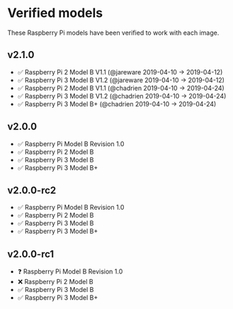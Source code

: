 # Verified models

These Raspberry Pi models have been verified to work with each image.

## v2.1.0

- ✅ Raspberry Pi 2 Model B V1.1 (@jareware 2019-04-10 -> 2019-04-12)
- ✅ Raspberry Pi 3 Model B V1.2 (@jareware 2019-04-10 -> 2019-04-12)
- ✅ Raspberry Pi 2 Model B V1.1 (@chadrien 2019-04-10 -> 2019-04-24)
- ✅ Raspberry Pi 3 Model B V1.2 (@chadrien 2019-04-10 -> 2019-04-24)
- ✅ Raspberry Pi 3 Model B+ (@chadrien 2019-04-10 -> 2019-04-24)

## v2.0.0

- ✅ Raspberry Pi Model B Revision 1.0
- ✅ Raspberry Pi 2 Model B
- ✅ Raspberry Pi 3 Model B
- ✅ Raspberry Pi 3 Model B+

## v2.0.0-rc2

- ✅ Raspberry Pi Model B Revision 1.0
- ✅ Raspberry Pi 2 Model B
- ✅ Raspberry Pi 3 Model B
- ✅ Raspberry Pi 3 Model B+

## v2.0.0-rc1

- ❓ Raspberry Pi Model B Revision 1.0
- ❌ Raspberry Pi 2 Model B
- ✅ Raspberry Pi 3 Model B
- ✅ Raspberry Pi 3 Model B+
